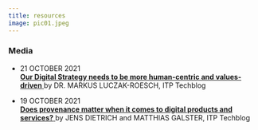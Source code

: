 ```yaml
---
title: resources
image: pic01.jpeg
---
```

<!-- <section>
	<h3 class="major">White Paper</h3>
    <p>some text </p>
</section>

<section>
	<h3 class="major">Research</h3>
    <p>some text</p>
</section>

<section>
	<h3 class="major">Submission</h3>
    <p>? </p>
</section>

<section>
	<h3 class="major">Research</h3>
    <p>some text</p>
</section>

<section>
	<h3 class="major">Reports</h3>
    <p>some text</p>
</section> -->

<section>
	<h3 class="major">Media</h3>
    <ul>
        <li> <p> 21 OCTOBER 2021 <br>
        <a href= "https://techblog.nz/2717-Our-Digital-Strategy-needs-to-be-more-humancentric-and-valuesdriven"> <b> Our Digital Strategy needs to be more human-centric and values-driven</b> </a> by DR. MARKUS LUCZAK-ROESCH, ITP Techblog </p></li>
    </ul>
    <ul>
        <li> <p> 19 OCTOBER 2021 <br>
        <a href= "https://techblog.nz/2716-Does-provenance-matter-when-it-comes-to-digital-products-and-services"> <b> Does provenance matter when it comes to digital products and services?</b> </a> by JENS DIETRICH and MATTHIAS GALSTER, ITP Techblog </p></li>
    </ul>



</section>
